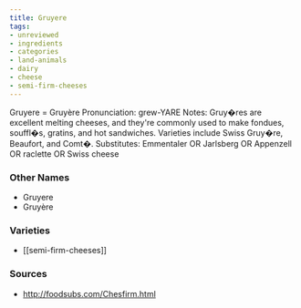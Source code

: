 ```yaml
---
title: Gruyere
tags:
- unreviewed
- ingredients
- categories
- land-animals
- dairy
- cheese
- semi-firm-cheeses
---
```

Gruyere = Gruyère Pronunciation: grew-YARE Notes: Gruy�res are excellent melting cheeses, and they're commonly used to make fondues, souffl�s, gratins, and hot sandwiches. Varieties include Swiss Gruy�re, Beaufort, and Comt�. Substitutes: Emmentaler OR Jarlsberg OR Appenzell OR raclette OR Swiss cheese

### Other Names

* Gruyere
* Gruyère

### Varieties

* [[semi-firm-cheeses]]

### Sources
* http://foodsubs.com/Chesfirm.html
